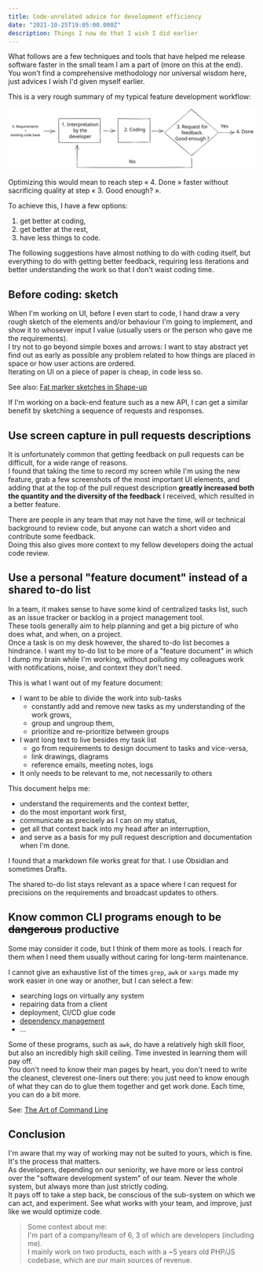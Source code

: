 ```yaml
---
title: Code-unrelated advice for development efficiency
date: "2021-10-25T19:05:00.000Z"
description: Things I now do that I wish I did earlier
---
```


What follows are a few techniques and tools that have helped me release software faster in the small team I am a part of (more on this at the end). You won't find a comprehensive methodology nor universal wisdom here, just advices I wish I'd given myself earlier.

This is a very rough summary of my typical feature development workflow:

![Feature development workflow](code-loop.svg "Feature development workflow")

Optimizing this would mean to reach step « 4. Done » faster without sacrificing quality at step « 3. Good enough? ».

To achieve this, I have a few options:

1. get better at coding,
2. get better at the rest,
3. have less things to code.

The following suggestions have almost nothing to do with coding itself, but everything to do with getting better feedback, requiring less iterations and better understanding the work so that I don't waist coding time. 

## Before coding: sketch

When I'm working on UI, before I even start to code, I hand draw a very rough sketch of the elements and/or behaviour I'm going to implement, and show it to whosever input I value (usually users or the person who gave me the requirements).  
I try not to go beyond simple boxes and arrows: I want to stay abstract yet find out as early as possible any problem related to how things are placed in space or how user actions are ordered.  
Iterating on UI on a piece of paper is cheap, in code less so.

See also: [Fat marker sketches in Shape-up](https://basecamp.com/shapeup/1.3-chapter-04#fat-marker-sketches)

If I'm working on a back-end feature such as a new API, I can get a similar benefit by sketching a sequence of requests and responses.

## Use screen capture in pull requests descriptions

It is unfortunately common that getting feedback on pull requests can be difficult, for a wide range of reasons.  
I found that taking the time to record my screen while I'm using the new feature, grab a few screenshots of the most important UI elements, and adding that at the top of the pull request description __greatly increased both the quantity and the diversity of the feedback__ I received, which resulted in a better feature.  

There are people in any team that may not have the time, will or technical background to review code, but anyone can watch a short video and contribute some feedback.  
Doing this also gives more context to my fellow developers doing the actual code review.

## Use a personal "feature document" instead of a shared to-do list

In a team, it makes sense to have some kind of centralized tasks list, such as an issue tracker or backlog in a project management tool.  
These tools generally aim to help planning and get a big picture of who does what, and when, on a project.  
Once a task is on my desk however, the shared to-do list becomes a hindrance. I want my to-do list to be more of a "feature document" in which I dump my brain while I'm working, without polluting my colleagues work with notifications, noise, and context they don't need.  

This is what I want out of my feature document:

- I want to be able to divide the work into sub-tasks
    - constantly add and remove new tasks as my understanding of the work grows,
    - group and ungroup them,
    - prioritize and re-prioritize between groups
- I want long text to live besides my task list
    - go from requirements to design document to tasks and vice-versa,
    - link drawings, diagrams
    - reference emails, meeting notes, logs
- It only needs to be relevant to me, not necessarily to others

This document helps me:

- understand the requirements and the context better,
- do the most important work first,
- communicate as precisely as I can on my status,
- get all that context back into my head after an interruption,
- and serve as a basis for my pull request description and documentation when I'm done.

I found that a markdown file works great for that. I use Obsidian and sometimes Drafts.

The shared to-do list stays relevant as a space where I can request for precisions on the requirements and broadcast updates to others.

## Know common CLI programs enough to be ~~dangerous~~ productive

Some may consider it code, but I think of them more as tools. I reach for them when I need them usually without caring for long-term maintenance.

I cannot give an exhaustive list of the times `grep`, `awk` or `xargs` made my work easier in one way or another, but I can select a few:

- searching logs on virtually any system
- repairing data from a client
- deployment, CI/CD glue code
- [dependency management](/update-latest-version-many-npm-dependencies)
- ...

Some of these programs, such as `awk`, do have a relatively high skill floor, but also an incredibly high skill ceiling. Time invested in learning them will pay off.  
You don't need to know their man pages by heart, you don't need to write the cleanest, cleverest one-liners out there: you just need to know enough of what they can do to glue them together and get work done. Each time, you can do a bit more.

See: [The Art of Command Line](https://github.com/jlevy/the-art-of-command-line)

## Conclusion

I'm aware that my way of working may not be suited to yours, which is fine. It's the process that matters.  
As developers, depending on our seniority, we have more or less control over the "software development system" of our team. Never the whole system, but always more than just strictly coding.  
It pays off to take a step back, be conscious of the sub-system on which we can act, and experiment. See what works with your team, and improve, just like we would optimize code.

> Some context about me:  
> I'm part of a company/team of 6, 3 of which are developers (including me).  
> I mainly work on two products, each with a ~5 years old PHP/JS codebase, which are our main sources of revenue.
